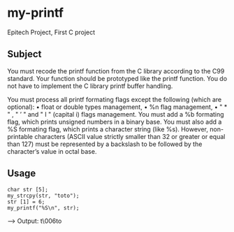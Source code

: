 # my-printf

Epitech Project, First C project

## Subject

You must recode the printf function from the C library according to the C99 standard. Your function should be prototyped like the printf function.
You do not have to implement the C library printf buffer handling.

You must process all printf formating flags except the following (which are optional): • float or double types management, • %n flag management, • " * " , " ’ " and " I " (capital i) flags management. You must add a %b formating flag, which prints unsigned numbers in a binary base. You must also add a %S formating flag, which prints a character string (like %s). However, non-printable characters (ASCII value strictly smaller than 32 or greater or equal than 127) must be represented by a backslash to be followed by the character’s value in octal base.

## Usage

```
char str [5];
my_strcpy(str, "toto");
str [1] = 6;
my_printf("%S\n", str);
```
--> Output: t\006to
